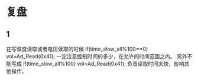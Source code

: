 # 复盘
## 1
在写温度读取或者电压读取的时候
if(time_slow_all%100==0) vol=Ad_Read(0x41);
一定注意控制时间的多少，在允许的时间范围之内。
另外不能写成
if(time_slow_all%100) vol=Ad_Read(0x41);
负责读取时间太快，影响其他操作。